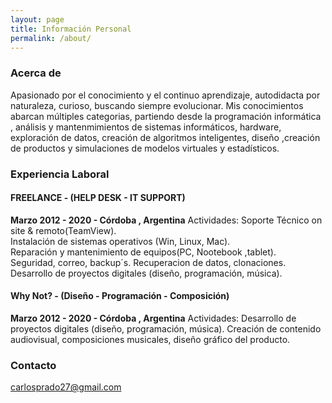 ```yaml
---
layout: page
title: Información Personal
permalink: /about/
---
```

### Acerca de

<p>Apasionado por el conocimiento y el continuo aprendizaje, autodidacta por naturaleza, curioso, buscando siempre evolucionar.   
Mis conocimientos abarcan múltiples categorias, partiendo desde la programación informática , análisis y mantenmimientos de sistemas informáticos, hardware, exploración de datos, creación de algoritmos inteligentes, diseño ,creación de productos y simulaciones de modelos virtuales y estadísticos.</p>

### Experiencia Laboral

#### FREELANCE - (HELP DESK - IT SUPPORT) 
**Marzo 2012 - 2020 -  Córdoba , Argentina**
Actividades: Soporte Técnico on site & remoto(TeamView).   
Instalación de sistemas operativos (Win, Linux, Mac).   
Reparación y mantenimiento de equipos(PC, Nootebook ,tablet).    
Seguridad, correo, backup´s. Recuperacion de datos, clonaciones.  
Desarrollo de proyectos digitales (diseño, programación, música).   

#### Why Not? - (Diseño - Programación - Composición)
**Marzo 2012 - 2020 -  Córdoba , Argentina** 
Actividades: Desarrollo de proyectos digitales (diseño, programación, música). 
Creación de contenido audiovisual, composiciones musicales, diseño gráfico del producto.



### Contacto

[carlosprado27@gmail.com](mailto:carlosprado27@gmail.com)

